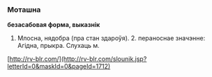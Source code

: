 ### Моташна
**безасабовая форма, выказнік**

1. Млосна, нядобра (пра стан здароўя). 2. пераноснае значэнне: Агідна, прыкра. Слухаць м.

<a rel="author">[http://rv-blr.com/](http://rv-blr.com/slounik.jsp?letterId=0&maskId=0&pageId=1712)</a>
